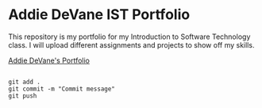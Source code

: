 # Addie DeVane IST Portfolio

This repository is my portfolio for my Introduction to Software Technology class. I will upload different assignments and projects to show off my skills.

[Addie DeVane's Portfolio](https://github.com/addiedevane/ist-portfolio-addie)

```

git add .
git commit -m "Commit message"
git push
```
